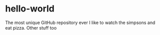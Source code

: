 # hello-world
The most unique GitHub repository ever
I like to watch the simpsons and eat pizza. Other stuff too
